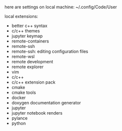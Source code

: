here are settings on local machine: ~/.config/Code/User

local extensions:
- better c++ syntax
- c/c++ themes
- jupyter keymap
- remote-containers
- remote-ssh
- remote-ssh: editing configuration files
- remote-wsl
- remote development
- remote explorer
- vim
- c/c++
- c/c++ extension pack
- cmake
- cmake tools
- docker
- doxygen documentation generator
- jupyter
- jupyter notebook renders
- pylance
- python
